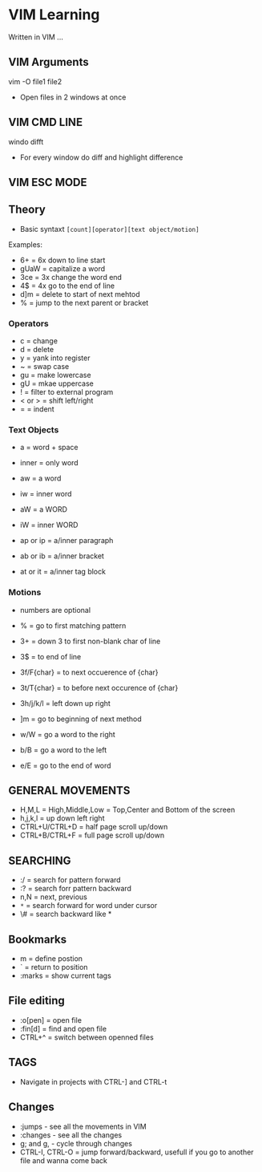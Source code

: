 # VIM Learning
Written in VIM ... 

## VIM Arguments
vim -O file1 file2
- Open files in 2 windows at once


## VIM CMD LINE
windo difft 
- For every window do diff and highlight difference


## VIM ESC MODE


## Theory
- Basic syntaxt
`[count][operator][text object/motion]`


Examples:
- 6+ = 6x down to line start
- gUaW = capitalize a word
- 3ce = 3x change the word end
- 4$ = 4x go to the end of line
- d]m = delete to start of next mehtod
- % = jump to the next parent or bracket


### Operators
- c = change
- d = delete
- y = yank into register
- ~ = swap case
- gu = make lowercase
- gU = mkae uppercase
- ! = filter to external program
- < or > = shift left/right
- = = indent

### Text Objects
- a = word + space
- inner = only word

- aw = a word
- iw = inner word
- aW = a WORD
- iW = inner WORD
- ap or ip = a/inner paragraph
- ab or ib = a/inner bracket
- at or it = a/inner tag block

### Motions
- numbers are optional

- % = go to first matching pattern
- 3+ = down 3 to first non-blank char of line
- 3$ = to end of line
- 3f/F{char} = to next occuerence of {char}
- 3t/T{char} = to before next occurence of {char}
- 3h/j/k/l = left down up right
- ]m = go to beginning of next method
- w/W = go a word to the right
- b/B = go a word to the left
- e/E = go to the end of word

## GENERAL MOVEMENTS
- H,M,L = High,Middle,Low = Top,Center and Bottom of the screen
- h,j,k,l = up down left right
- CTRL+U/CTRL+D = half page scroll up/down
- CTRL+B/CTRL+F = full page scroll up/down

## SEARCHING
- :/<pattern> = search for pattern forward
- :?<pattern> = search forr pattern backward
- n,N = next, previous
- `*` = search forward for word under cursor
- \\# = search backward like *

## Bookmarks
- m<char> = define postion
- `<char> = return to position
- :marks = show current tags

## File editing
- :o[pen] = open file
- :fin[d] = find and open file
- CTRL+^ = switch between openned files

## TAGS
- Navigate in projects with CTRL-] and CTRL-t

## Changes
- :jumps - see all the movements in VIM
- :changes - see all the changes
- g; and g, - cycle through changes
- CTRL-I, CTRL-O = jump forward/backward, usefull if you go to another file and wanna come back



